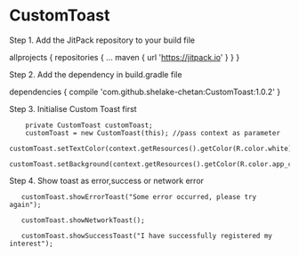 # CustomToast

Step 1. Add the JitPack repository to your build file

allprojects {
  repositories {
   ...
   maven { url 'https://jitpack.io' }
  }
 }

Step 2. Add the dependency in build.gradle file

dependencies {
         compile 'com.github.shelake-chetan:CustomToast:1.0.2'
 }

Step 3. Initialise Custom Toast first

        private CustomToast customToast;
        customToast = new CustomToast(this); //pass context as parameter
                                       customToast.setTextColor(context.getResources().getColor(R.color.white));
        customToast.setBackground(context.getResources().getColor(R.color.app_color));



Step 4. Show toast as error,success or network error

       customToast.showErrorToast("Some error occurred, please try again");

       customToast.showNetworkToast();

       customToast.showSuccessToast("I have successfully registered my interest");
